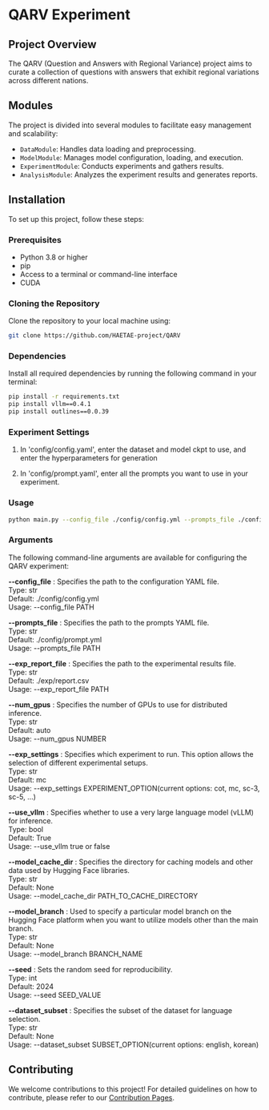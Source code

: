 # QARV Experiment

## Project Overview
The QARV (Question and Answers with Regional Variance) project aims to curate a collection of questions with answers that exhibit regional variations across different nations.

## Modules
The project is divided into several modules to facilitate easy management and scalability:
- `DataModule`: Handles data loading and preprocessing.
- `ModelModule`: Manages model configuration, loading, and execution.
- `ExperimentModule`: Conducts experiments and gathers results.
- `AnalysisModule`: Analyzes the experiment results and generates reports.

## Installation
To set up this project, follow these steps:

### Prerequisites
- Python 3.8 or higher
- pip
- Access to a terminal or command-line interface
- CUDA 

### Cloning the Repository
Clone the repository to your local machine using:

```bash
git clone https://github.com/HAETAE-project/QARV
```
### Dependencies
Install all required dependencies by running the following command in your terminal:

```bash
pip install -r requirements.txt
pip install vllm==0.4.1
pip install outlines==0.0.39
```

### Experiment Settings
1. In 'config/config.yaml', enter the dataset and model ckpt to use, and enter the hyperparameters for generation  

2. In 'config/prompt.yaml', enter all the prompts you want to use in your experiment.  


### Usage 

```bash
python main.py --config_file ./config/config.yml --prompts_file ./config/prompt.yml --exp_report_file ./exp/my_results.csv --num_gpus "auto" --exp_settings sc-3 --dataset_subset english
```

### Arguments
The following command-line arguments are available for configuring the QARV experiment:

**--config_file** : Specifies the path to the configuration YAML file.  
Type: str  
Default: ./config/config.yml  
Usage: --config_file PATH  

**--prompts_file** : Specifies the path to the prompts YAML file.  
Type: str  
Default: ./config/prompt.yml  
Usage: --prompts_file PATH  

**--exp_report_file** : Specifies the path to the experimental results file.  
Type: str  
Default: ./exp/report.csv  
Usage: --exp_report_file PATH  

**--num_gpus** : Specifies the number of GPUs to use for distributed inference.  
Type: str  
Default: auto  
Usage: --num_gpus NUMBER  

**--exp_settings** : Specifies which experiment to run. This option allows the selection of different experimental setups.  
Type: str  
Default: mc  
Usage: --exp_settings EXPERIMENT_OPTION(current options: cot, mc, sc-3, sc-5, ...)  

**--use_vllm** : Specifies whether to use a very large language model (vLLM) for inference.  
Type: bool  
Default: True  
Usage: --use_vllm true or false  

**--model_cache_dir** : Specifies the directory for caching models and other data used by Hugging Face libraries.  
Type: str  
Default: None  
Usage: --model_cache_dir PATH_TO_CACHE_DIRECTORY  

**--model_branch** : Used to specify a particular model branch on the Hugging Face platform when you want to utilize models other than the main branch.  
Type: str  
Default: None  
Usage: --model_branch BRANCH_NAME  

**--seed** : Sets the random seed for reproducibility.  
Type: int  
Default: 2024  
Usage: --seed SEED_VALUE  

**--dataset_subset** : Specifies the subset of the dataset for language selection.  
Type: str  
Default: None  
Usage: --dataset_subset SUBSET_OPTION(current options: english, korean)  

## Contributing

We welcome contributions to this project! For detailed guidelines on how to contribute, please refer to our [Contribution Pages](https://github.com/guijinSON/QARV/tree/main).

